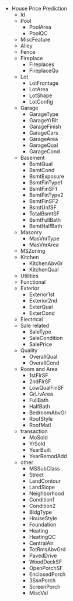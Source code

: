 - House Price Prediction
    - Id
    - Pool
        -  PoolArea
        -  PoolQC
    - MiscFeature
    - Alley
    -  Fence
    - Fireplace
        -  Fireplaces
        -  FireplaceQu
    - Lot
        -  LotFrontage
        -  LotArea
        -  LotShape
        -  LotConfig
    - Garage
        -  GarageType
        -  GarageYrBlt
        -  GarageFinish
        -  GarageCars
        -  GarageArea
        -  GarageQual
        -  GarageCond
    - Basement
        -  BsmtQual
        -  BsmtCond
        -  BsmtExposure
        -  BsmtFinType1
        -  BsmtFinSF1
        -  BsmtFinType2
        -  BsmtFinSF2
        -  BsmtUnfSF
        -  TotalBsmtSF
        -  BsmtFullBath
        -  BsmtHalfBath
    - Masonry
        -  MasVnrType
        -  MasVnrArea
    - MSZoning
    - Kitchen
        -  KitchenAbvGr
        -  KitchenQual
    - Utilities
    - Functional
    - Exterior
        -  Exterior1st
        -  Exterior2nd
        -  ExterQual
        -  ExterCond
    - Electrical
    - Sale related
        -  SaleType
        -  SaleCondition
        -  SalePrice
    - Quality
        -  OverallQual
        -  OverallCond
    - Room and Area
        -  1stFlrSF
        -  2ndFlrSF
        -  LowQualFinSF
        -  GrLivArea
        -  FullBath
        -  HalfBath
        -  BedroomAbvGr
        -  RoofStyle
        -  RoofMatl
    - transaction
        -  MoSold
        -  YrSold
        -  YearBuilt
        -  YearRemodAdd
    - other
        -  MSSubClass
        -  Street
        -  LandContour
        -  LandSlope
        -  Neighborhood
        -  Condition1
        -  Condition2
        -  BldgType
        -  HouseStyle
        -  Foundation
        -  Heating
        -  HeatingQC
        -  CentralAir
        -  TotRmsAbvGrd
        -  PavedDrive
        -  WoodDeckSF
        -  OpenPorchSF
        -  EnclosedPorch
        -  3SsnPorch
        -  ScreenPorch
        -  MiscVal

